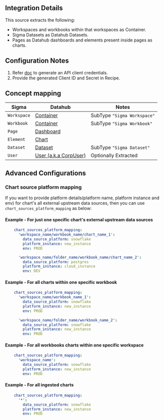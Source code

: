 ## Integration Details

This source extracts the following:

- Workspaces and workbooks within that workspaces as Container.
- Sigma Datasets as Datahub Datasets.
- Pages as Datahub dashboards and elements present inside pages as charts.

## Configuration Notes

1. Refer [doc](https://help.sigmacomputing.com/docs/generate-api-client-credentials) to generate an API client credentials.
2. Provide the generated Client ID and Secret in Recipe.

## Concept mapping 

| Sigma                  | Datahub												         | Notes                            |
|------------------------|---------------------------------------------------------------|----------------------------------|
| `Workspace`            | [Container](../../metamodel/entities/container.md)     	     | SubType `"Sigma Workspace"`      |
| `Workbook`             | [Container](../../metamodel/entities/container.md)            | SubType `"Sigma Workbook"`       |
| `Page`                 | [Dashboard](../../metamodel/entities/dashboard.md)            |                                  |
| `Element`              | [Chart](../../metamodel/entities/chart.md)                    |                                  |
| `Dataset`              | [Dataset](../../metamodel/entities/dataset.md)                | SubType `"Sigma Dataset"`        |
| `User`                 | [User (a.k.a CorpUser)](../../metamodel/entities/corpuser.md) | Optionally Extracted             |

## Advanced Configurations

### Chart source platform mapping
If you want to provide platform details(platform name, platform instance and env) for chart's all external upstream data sources, then you can use `chart_sources_platform_mapping` as below:

#### Example - For just one specific chart's external upstream data sources
```yml
    chart_sources_platform_mapping:
      'workspace_name/workbook_name/chart_name_1': 
        data_source_platform: snowflake
        platform_instance: new_instance
        env: PROD

      'workspace_name/folder_name/workbook_name/chart_name_2': 
        data_source_platform: postgres
        platform_instance: cloud_instance
        env: DEV
```

#### Example - For all charts within one specific workbook
```yml
    chart_sources_platform_mapping:
      'workspace_name/workbook_name_1': 
        data_source_platform: snowflake
        platform_instance: new_instance
        env: PROD
      
      'workspace_name/folder_name/workbook_name_2': 
        data_source_platform: snowflake
        platform_instance: new_instance
        env: PROD
```

#### Example - For all workbooks charts within one specific workspace
```yml
    chart_sources_platform_mapping:
      'workspace_name': 
        data_source_platform: snowflake
        platform_instance: new_instance
        env: PROD
```

#### Example - For all ingested charts
```yml
    chart_sources_platform_mapping:
      '*': 
        data_source_platform: snowflake
        platform_instance: new_instance
        env: PROD
```
